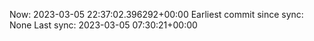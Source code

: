 Now: 2023-03-05 22:37:02.396292+00:00 Earliest commit since sync: None Last sync: 2023-03-05 07:30:21+00:00
